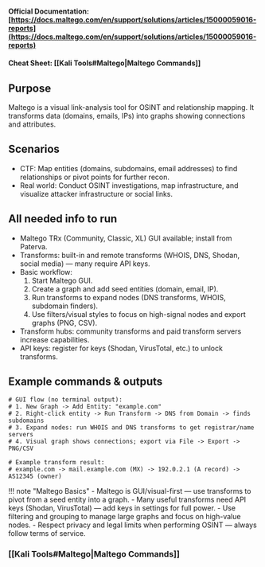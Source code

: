 #### Official Documentation: [https://docs.maltego.com/en/support/solutions/articles/15000059016-reports](https://docs.maltego.com/en/support/solutions/articles/15000059016-reports)
#### Cheat Sheet: [[Kali Tools#Maltego|Maltego Commands]]
## Purpose
Maltego is a visual link-analysis tool for OSINT and relationship mapping. It transforms data (domains, emails, IPs) into graphs showing connections and attributes.

## Scenarios
- CTF: Map entities (domains, subdomains, email addresses) to find relationships or pivot points for further recon.  
- Real world: Conduct OSINT investigations, map infrastructure, and visualize attacker infrastructure or social links.

## All needed info to run
- Maltego TRx (Community, Classic, XL) GUI available; install from Paterva.  
- Transforms: built-in and remote transforms (WHOIS, DNS, Shodan, social media) — many require API keys.  
- Basic workflow:
  1. Start Maltego GUI.  
  2. Create a graph and add seed entities (domain, email, IP).  
  3. Run transforms to expand nodes (DNS transforms, WHOIS, subdomain finders).  
  4. Use filters/visual styles to focus on high-signal nodes and export graphs (PNG, CSV).  
- Transform hubs: community transforms and paid transform servers increase capabilities.  
- API keys: register for keys (Shodan, VirusTotal, etc.) to unlock transforms.

## Example commands & outputs
```text
# GUI flow (no terminal output):
# 1. New Graph -> Add Entity: "example.com"
# 2. Right-click entity -> Run Transform -> DNS from Domain -> finds subdomains
# 3. Expand nodes: run WHOIS and DNS transforms to get registrar/name servers
# 4. Visual graph shows connections; export via File -> Export -> PNG/CSV

# Example transform result:
# example.com -> mail.example.com (MX) -> 192.0.2.1 (A record) -> AS12345 (owner)
```

!!! note "Maltego Basics"
	- Maltego is GUI/visual-first — use transforms to pivot from a seed entity into a graph.
	- Many useful transforms need API keys (Shodan, VirusTotal) — add keys in settings for full power.
	- Use filtering and grouping to manage large graphs and focus on high-value nodes.
	- Respect privacy and legal limits when performing OSINT — always follow terms of service.

### [[Kali Tools#Maltego|Maltego Commands]]